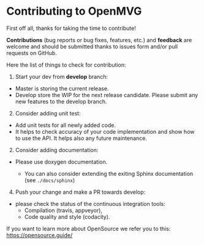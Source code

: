 # Contributing to OpenMVG

First off all, thanks for taking the time to contribute!

**Contributions** (bug reports or bug fixes, features, etc.) and **feedback**  are welcome and should be submitted thanks to issues form and/or pull requests on GitHub.



Here the list of things to check for contribution:

1. Start your dev from **develop** branch:

  -  Master is storing the current release.
  - Develop store the WIP for the next release candidate. Please submit any new features to the develop branch.

2. Consider adding unit test:
 
  - Add unit tests for all newly added code.
  - It helps to check accuracy of your code implementation and show how to use the API. It helps also any future maintenance.

2. Consider adding documentation:
 
  - Please use doxygen documentation.

     - You can also consider extending the exiting Sphinx documentation (see ``./docs/sphinx``)


4. Push your change and make a PR towards develop:

  - please check the status of the continuous integration tools:
      -  Compilation (travis, appveyor),
      -  Code quality and style (codacity).
      
If you want to learn more about OpenSource we refer you to this:
https://opensource.guide/
